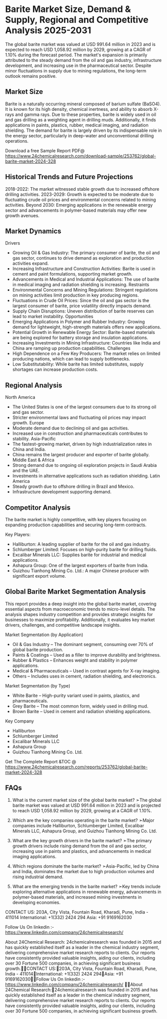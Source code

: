 <h1>Barite Market Size, Demand & Supply, Regional and Competitive Analysis 2025-2031</h1>

The global barite market was valued at USD 991.64 million in 2023 and is expected to reach USD 1,058.92 million by 2029, growing at a CAGR of 1.10% during the forecast period.
The market's expansion is primarily attributed to the steady demand from the oil and gas industry, infrastructure development, and increasing use in the pharmaceutical sector. Despite minor fluctuations in supply due to mining regulations, the long-term outlook remains positive.

<h2>Market Size</h2>
Barite is a naturally occurring mineral composed of barium sulfate (BaSO4). It is known for its high density, chemical inertness, and ability to absorb X-rays and gamma rays. Due to these properties, barite is widely used in oil and gas drilling as a weighting agent in drilling muds. Additionally, it finds applications in paints, plastics, rubber, medical imaging, and radiation shielding. The demand for barite is largely driven by its indispensable role in the energy sector, particularly in deep-water and unconventional drilling operations.

Download a free Sample Report PDF@ https://www.24chemicalresearch.com/download-sample/253762/global-barite-market-2024-328

<h2>Historical Trends and Future Projections</h2>
2018-2022: The market witnessed stable growth due to increased offshore drilling activities.
2023-2029: Growth is expected to be moderate due to fluctuating crude oil prices and environmental concerns related to mining activities.
Beyond 2030: Emerging applications in the renewable energy sector and advancements in polymer-based materials may offer new growth avenues.

<h2>Market Dynamics</h2>

Drivers
- Growing Oil & Gas Industry: The primary consumer of barite, the oil and gas sector, continues to drive demand as exploration and production activities expand.
- Increasing Infrastructure and Construction Activities: Barite is used in cement and paint formulations, supporting market growth.
- Advancements in Medical and Industrial Applications: The use of barite in medical imaging and radiation shielding is increasing.
Restraints
- Environmental Concerns and Mining Regulations: Stringent regulations on mining activities limit production in key producing regions.
- Fluctuations in Crude Oil Prices: Since the oil and gas sector is the largest consumer of barite, price volatility directly impacts demand.
- Supply Chain Disruptions: Uneven distribution of barite reserves can lead to market instability.
Opportunities
- Emerging Applications in Polymer and Rubber Industry: Growing demand for lightweight, high-strength materials offers new applications.
- Potential Growth in Renewable Energy Sector: Barite-based materials are being explored for battery storage and insulation applications.
- Increasing Investments in Mining Infrastructure: Countries like India and China are ramping up production capabilities.
Challenges
- High Dependence on a Few Key Producers: The market relies on limited producing nations, which can lead to supply bottlenecks.
- Low Substitutability: While barite has limited substitutes, supply shortages can increase production costs.

<h2>Regional Analysis</h2>

North America
- The United States is one of the largest consumers due to its strong oil and gas sector.
- Stricter environmental laws and fluctuating oil prices may impact growth.
Europe
- Moderate demand due to declining oil and gas activities.
- Increased use in construction and pharmaceuticals contributes to stability.
Asia-Pacific
- The fastest-growing market, driven by high industrialization rates in China and India.
- China remains the largest producer and exporter of barite globally.
Middle East & Africa
- Strong demand due to ongoing oil exploration projects in Saudi Arabia and the UAE.
- Investments in alternative applications such as radiation shielding.
Latin America
- Steady growth due to offshore drilling in Brazil and Mexico.
- Infrastructure development supporting demand.

<h2>Competitor Analysis</h2>
The barite market is highly competitive, with key players focusing on expanding production capabilities and securing long-term contracts.

Key Players:
- Halliburton: A leading supplier of barite for the oil and gas industry.
- Schlumberger Limited: Focuses on high-purity barite for drilling fluids.
- Excalibar Minerals LLC: Supplies barite for industrial and medical applications.
- Ashapura Group: One of the largest exporters of barite from India.
- Guizhou Tianhong Mining Co. Ltd.: A major Chinese producer with significant export volume.

<h2>Global Barite Market Segmentation Analysis</h2>

This report provides a deep insight into the global barite market, covering essential aspects from macroeconomic trends to micro-level details. The analysis shapes industry competition and provides strategic insights for businesses to maximize profitability. Additionally, it evaluates key market drivers, challenges, and competitive landscape insights.

Market Segmentation (by Application)
- Oil & Gas Industry – The dominant segment, consuming over 70% of global barite production.
- Paints & Coatings – Used as a filler to improve durability and brightness.
- Rubber & Plastics – Enhances weight and stability in polymer applications.
- Medical & Pharmaceuticals – Used in contrast agents for X-ray imaging.
- Others – Includes uses in cement, radiation shielding, and electronics.

Market Segmentation (by Type)
- White Barite – High-purity variant used in paints, plastics, and pharmaceuticals.
- Grey Barite – The most common form, widely used in drilling mud.
- Brown Barite – Used in cement and radiation shielding applications.

Key Company
- Halliburton
- Schlumberger Limited
- Excalibar Minerals LLC
- Ashapura Group
- Guizhou Tianhong Mining Co. Ltd.

Get The Complete Report &TOC @ https://www.24chemicalresearch.com/reports/253762/global-barite-market-2024-328

<h2>FAQs</h2>

1. What is the current market size of the global barite market?
➣The global barite market was valued at USD 991.64 million in 2023 and is projected to reach USD 1,058.92 million by 2029, growing at a CAGR of 1.10%.

2. Which are the key companies operating in the barite market?
➣Major companies include Halliburton, Schlumberger Limited, Excalibar Minerals LLC, Ashapura Group, and Guizhou Tianhong Mining Co. Ltd.

3. What are the key growth drivers in the barite market?
➣The primary growth drivers include rising demand from the oil and gas sector, increasing use in paints and plastics, and advancements in medical imaging applications.

4. Which regions dominate the barite market?
➣Asia-Pacific, led by China and India, dominates the market due to high production volumes and rising industrial demand.

5. What are the emerging trends in the barite market?
➣Key trends include exploring alternative applications in renewable energy, advancements in polymer-based materials, and increased mining investments in developing economies.

CONTACT US:
203A, City Vista, Fountain Road, Kharadi, Pune, India - 411014
International: +1(332) 2424 294
Asia: +91 9169162030

Follow Us On linkedin :- https://www.linkedin.com/company/24chemicalresearch/ 

About 24Chemical Research:
24chemicalresearch was founded in 2015 and has quickly established itself as a leader in the chemical industry segment, delivering comprehensive market research reports to clients. Our reports have consistently provided valuable insights, aiding our clients, including over 30 Fortune 500 companies, in achieving significant business growth.CONTACT US:203A, City Vista, Fountain Road, Kharadi, Pune, India - 411014International: +1(332) 2424 294Asia: +91 9169162030Follow Us On linkedin :- https://www.linkedin.com/company/24chemicalresearch/ About 24Chemical Research:24chemicalresearch was founded in 2015 and has quickly established itself as a leader in the chemical industry segment, delivering comprehensive market research reports to clients. Our reports have consistently provided valuable insights, aiding our clients, including over 30 Fortune 500 companies, in achieving significant business growth.
